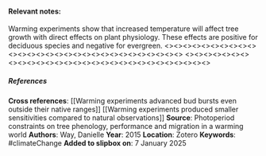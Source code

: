 #### **Relevant notes**:
Warming experiments show that increased temperature will affect tree growth with direct effects on plant physiology. 
These effects are positive for deciduous species and negative for evergreen.
<><><><><><><><><><><><><><><><><><><><><><><><><><><><><>
<><><><><><><><><><><><><><><><><><><><><><><><><><><><><>
##### References
**Cross references**: 
[[Warming experiments advanced bud bursts even outside their native ranges]]
[[Warming experiments produced smaller sensitivities compared to natural observations]]
**Source**: Photoperiod constraints on tree phenology, performance and migration in a warming world
**Authors**: Way, Danielle
**Year**: 2015
**Location**: Zotero
**Keywords**: #climateChange 
**Added to slipbox on**: 7 January 2025